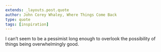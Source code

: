 ```yaml
---
extends: _layouts.post.quote
author: John Corey Whaley, Where Things Come Back
type: quote
tags: [inspiration]
---
```


I can’t seem to be a pessimist long enough to overlook the possibility of things being overwhelmingly good.